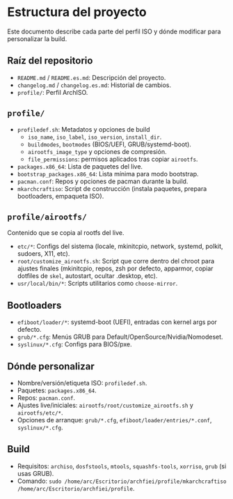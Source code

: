 # Estructura del proyecto 

Este documento describe cada parte del perfil ISO y dónde modificar para personalizar la build.

## Raíz del repositorio
- `README.md` / `README.es.md`: Descripción del proyecto.
- `changelog.md` / `changelog.es.md`: Historial de cambios.
- `profile/`: Perfil ArchISO.

## `profile/`
- `profiledef.sh`: Metadatos y opciones de build
  - `iso_name`, `iso_label`, `iso_version`, `install_dir`.
  - `buildmodes`, `bootmodes` (BIOS/UEFI, GRUB/systemd-boot).
  - `airootfs_image_type` y opciones de compresión.
  - `file_permissions`: permisos aplicados tras copiar `airootfs`.
- `packages.x86_64`: Lista de paquetes del live.
- `bootstrap_packages.x86_64`: Lista mínima para modo bootstrap.
- `pacman.conf`: Repos y opciones de pacman durante la build.
- `mkarchcraftiso`: Script de construcción (instala paquetes, prepara bootloaders, empaqueta ISO).

## `profile/airootfs/`
Contenido que se copia al rootfs del live.
- `etc/*`: Configs del sistema (locale, mkinitcpio, network, systemd, polkit, sudoers, X11, etc).
- `root/customize_airootfs.sh`: Script que corre dentro del chroot para ajustes finales (mkinitcpio, repos, zsh por defecto, apparmor, copiar dotfiles de `skel`, autostart, ocultar .desktop, etc).
- `usr/local/bin/*`: Scripts utilitarios como `choose-mirror`.

## Bootloaders
- `efiboot/loader/*`: systemd-boot (UEFI), entradas con kernel args por defecto.
- `grub/*.cfg`: Menús GRUB para Default/OpenSource/Nvidia/Nomodeset.
- `syslinux/*.cfg`: Configs para BIOS/pxe.

## Dónde personalizar
- Nombre/versión/etiqueta ISO: `profiledef.sh`.
- Paquetes: `packages.x86_64`.
- Repos: `pacman.conf`.
- Ajustes live/iniciales: `airootfs/root/customize_airootfs.sh` y `airootfs/etc/*`.
- Opciones de arranque: `grub/*.cfg`, `efiboot/loader/entries/*.conf`, `syslinux/*.cfg`.

## Build
- Requisitos: `archiso`, `dosfstools`, `mtools`, `squashfs-tools`, `xorriso`, `grub` (si usas GRUB).
- Comando: `sudo /home/arc/Escritorio/archfiei/profile/mkarchcraftiso /home/arc/Escritorio/archfiei/profile`.
